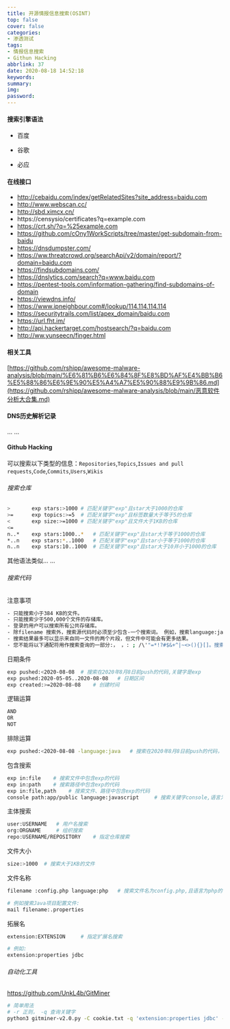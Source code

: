 ```yaml
---
title: 开源情报信息搜索(OSINT)
top: false
cover: false
categories:
- 渗透测试
tags:
- 情报信息搜索
- Githun Hacking
abbrlink: 37
date: 2020-08-18 14:52:18
keywords:
summary:
img:
password:
---
```


#### 搜索引擎语法

- 百度

- 谷歌

- 必应

  

#### 在线接口

- http://cebaidu.com/index/getRelatedSites?site_address=baidu.com
- http://www.webscan.cc/
- http://sbd.ximcx.cn/
- https://censysio/certificates?q=example.com
- https://crt.sh/?q=%25example.com
- https://github.com/cOny1WorkScripts/tree/master/get-subdomain-from-baidu
- https://dnsdumpster.com/
- https://ww.threatcrowd.org/searchApi/v2/domain/report/?domain=baidu.com
- https://findsubdomains.com/
- https://dnslytics.com/search?q=www.baidu.com
- https://pentest-tools.com/information-gathering/find-subdomains-of-domain
- https://viewdns.info/
- https://www.ipneighbour.com#/lookup/114.114.114.114
- https://securitytrails.com/list/apex_domain/baidu.com
- https://url.fht.im/
- http://api.hackertarget.com/hostsearch/?q=baidu.com
- http://ww.yunseecn/finger.html





#### 相关工具

[https://github.com/rshipp/awesome-malware-analysis/blob/main/%E6%81%B6%E6%84%8F%E8%BD%AF%E4%BB%B6%E5%88%86%E6%9E%90%E5%A4%A7%E5%90%88%E9%9B%86.md](https://github.com/rshipp/awesome-malware-analysis/blob/main/恶意软件分析大合集.md)











#### DNS历史解析记录

... ...





#### Github Hacking

可以搜索以下类型的信息：`Repositories`,`Topics`,`Issues and pull requests`,`Code`,`Commits`,`Users`,`Wikis`



###### 搜索仓库

```bash
>		exp stars:>1000	# 匹配关键字"exp"且star大于1000的仓库
>=		exp topics:>=5	# 匹配关键字"exp"且标签数量大于等于5的仓库
<		exp size:>=1000	# 匹配关键字"exp"且文件大于1KB的仓库
<=
n..*	exp stars:1000..*	# 匹配关键字"exp"且star大于等于1000的仓库
*..n	exp stars:*..1000	# 匹配关键字"exp"且star小于等于1000的仓库
n..n	exp stars:10..1000	# 匹配关键字"exp"且star大于10并小于1000的仓库

```

其他语法类似... ...



###### 搜索代码

注意事项

```bash
- 只能搜索小于384 KB的文件。
- 只能搜索少于500,000个文件的存储库。
- 登录的用户可以搜索所有公共存储库。
- 除filename 搜索外，搜索源代码时必须至少包含-一个搜索词。 例如，搜索language:javascript无效，而是这样: amazing language :javascript。
- 搜索结果最多可以显示来自同一文件的两个片段，但文件中可能会有更多结果。
- 您不能将以下通配符用作搜索查询的一部分:， ，: ; /\'"=*!?#$&+^|~<>(){}[]。搜索将忽略这些符号。

```

日期条件

```bash
exp pushed:<2020-08-08	# 搜索在2020年8月8日前push的代码,关键字是exp
exp pushed:2020-05-05..2020-08-08	# 日期区间
exp created:>=2020-08-08	# 创建时间
```

逻辑运算

```bash
AND
OR
NOT
```

排除运算

```bash
exp pushed:<2020-08-08 -language:java	# 搜索在2020年8月8日前push的代码，关键字是exp，排除java语言的仓库
```

包含搜索

```bash
exp in:file    # 搜索文件中包含exp的代码
exp in:path    # 搜索路径中包含exp的代码
exp in:file,path    # 搜索文件、路径中包含exp的代码
console path:app/public language:javascript		# 搜索关键字console,语言为js，在app/public下的代码
```

主体搜索

```bash
user:USERNAME	# 用户名搜索
org:ORGNAME		# 组织搜索
repo:USERNAME/REPOSITORY	# 指定仓库搜索
```

文件大小

```bash
size:>1000	# 搜索大于1KB的文件
```

文件名称

```bash
filename :config.php language:php 	# 搜索文件名为config.php,且语言为php的代码

# 例如搜索Java项目配置文件: 
mail filename:.properties

```

拓展名

```bash
extension:EXTENSION		# 指定扩展名搜索

# 例如:
extension:properties jdbc

```





###### 自动化工具

https://github.com/UnkL4b/GitMiner

```bash
# 简单用法
# -r 正则， -q 查询关键字
python3 gitminer-v2.0.py -C cookie.txt -q 'extension:properties jdbc' -r 'password(.*)' -m passwords

```


